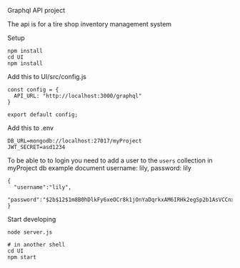 Graphql API project

The api is for a tire shop inventory management system

Setup
```
npm install
cd UI
npm install
```

Add this to UI/src/config.js
```
const config = {
  API_URL: "http://localhost:3000/graphql"
}

export default config;
```

Add this to .env
```
DB_URL=mongodb://localhost:27017/myProject
JWT_SECRET=asd1234
```

To be able to to login you need to add a user to the `users` collection in myProject db
example document username: lily, password: lily
```
{
  "username":"lily",
  "password":"$2b$12$1m8B0hDlkFy6xeOCr8k1jOnYaDqrkxAM6IRHk2egSp2b1AsVCCnxO"
}
```

Start developing
```
node server.js

# in another shell
cd UI
npm start
```